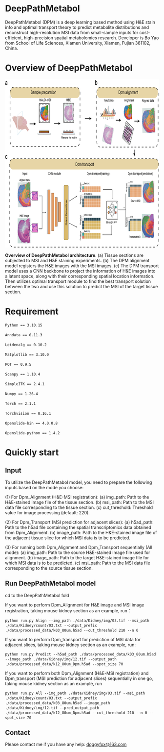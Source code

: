 # DeepPathMetabol
DeepPathMetabol (DPM) is a deep learning based method using H&E stain info and optimal transport theory to predict metabolite distributions and reconstruct high-resolution MSI data from small-sample inputs for cost-efficient, high-precision spatial metabolomics research.
Developer is Bo Yao from School of Life Sciences, Xiamen University, Xiamen, Fujian 361102, China.

# Overview of DeepPathMetabol

<div align=center>
<img src="https://github.com/Simon-BoY/DeepPathMetabol/blob/master/img/DPM.png" width="800" height="550" /><br/>
</div>

__Overview of DeepPathMetabol architecture__. (a) Tissue sections are subjected to MSI and H&E staining experiments. (b) The DPM alignment model registers the H&E images with the MSI images. (c) The DPM transport model uses a CNN backbone to project the information of H&E images into a latent space, along with their corresponding spatial location information. Then utilizes optimal transport module to find the best transport solution between the two and use this solution to predict the MSI of the target tissue section.

# Requirement

    Python == 3.10.15

    Anndata == 0.11.3
        
    Leidenalg == 0.10.2
    
    Matplotlib == 3.10.0
    
    POT == 0.9.5
    
    Scanpy == 1.10.4
    
    SimpleITK == 2.4.1

    Numpy == 1.26.4
    
    Torch == 2.1.1
    
    Torchvision == 0.16.1  

    Openslide-bin == 4.0.0.8

    Openslide-python == 1.4.2

# Quickly start

## Input
To utilize the DeepPathMetabol model, you need to prepare the following inputs based on the mode you choose:

(1) For Dpm_Alignment (H&E-MSI registration): (a) img_path: Path to the H&E-stained image file of the tissue section. (b) msi_path: Path to the MSI data file corresponding to the tissue section. (c) cut_threshold: Threshold value for image processing (default: 220).

(2) For Dpm_Transport (MSI prediction for adjacent slices): (a) h5ad_path: Path to the h5ad file containing the spatial transcriptomics data obtained from Dpm_Alignment. (b) image_path: Path to the H&E-stained image file of the adjacent tissue slice for which MSI data is to be predicted.

(3) For running both Dpm_Alignment and Dpm_Transport sequentially (All mode): (a) img_path: Path to the source H&E-stained image file used for alignment. (b) image_path: Path to the target H&E-stained image file for which MSI data is to be predicted. (c) msi_path: Path to the MSI data file corresponding to the source tissue section.

## Run DeepPathMetabol model
cd to the DeepPathMetabol fold

If you want to perform Dpm_Alignment for H&E image and MSI image registration, taking mouse kidney section as an example, run：

    python run.py Align --img_path ./data/Kidney/img/03.tif --msi_path ./data/Kidney/count/03.txt --output_prefix ./data/processed_data/k03_80um.h5ad --cut_threshold 210 --n 0
  
If you want to perform Dpm_transport for prediction of MSI data for adjacent slices, taking mouse kidney section as an example, run:

    python run.py Predict --h5ad_path ./data/processed_data/k03_80um.h5ad --image_path ./data/Kidney/img/12.tif --output_path ./data/processed_data/k12_80um_Dpm.h5ad --spot_size 70
  
If you want to perform both Dpm_Alignment (H&E-MSI registration) and Dpm_transport (MSI prediction for adjacent slices) sequentially in one go, taking mouse kidney section as an example, run

    python run.py All --img_path ./data/Kidney/img/03.tif --msi_path ./data/Kidney/count/03.txt --output_prefix ./data/processed_data/k03_80um.h5ad --image_path ./data/Kidney/img/12.tif --pred_output_path ./data/processed_data/k12_80um_Dpm.h5ad --cut_threshold 210 --n 0 --spot_size 70

## Contact
Please contact me if you have any help: doggyfox@163.com
